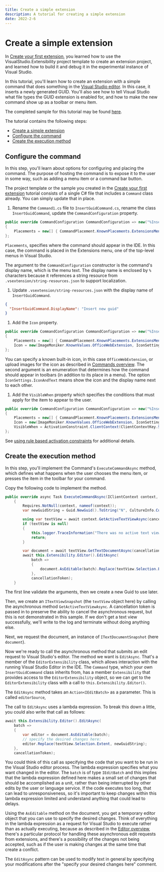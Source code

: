 ```yaml
---
title: Create a simple extension
description: A tutorial for creating a simple extension
date: 2022-2-6
---
```

# Create a simple extension

In [Create your first extension](create-your-first-extension.md), you learned how to use the VisualStudio.Extensibility project template to create an extension project, and learned how to build it and debug it in the experimental instance of Visual Studio.

In this tutorial, you'll learn how to create an extension with a simple command that does something in the [Visual Studio editor](../extension-guides/editor/editor.md). In this case, it inserts a newly generated GUID. You'll also see how to tell Visual Studio what file types the GUID extension is enabled for, and how to make the new command show up as a toolbar or menu item.

The completed sample for this tutorial may be found [here](../../../New-Extensibility-Model/InsertGuid).

The tutorial contains the following steps:

- [Create a simple extension](#create-a-simple-extension)
- [Configure the command](#configure-the-command)
- [Create the execution method](#create-the-execution-method)

## Configure the command

In this step, you'll learn about options for configuring and placing the command. The purpose of hosting the command is to expose it to the user in some way, such as adding a menu item or a command bar button.

The project template or the sample you created in the [Create your first extension](create-your-first-extension.md) tutorial consists of a single C# file that includes a `Command` class already. You can simply update that in place.

1. Rename the `Command1.cs` file to `InsertGuidCommand.cs`, rename the class `InsertGuidCommand`, update the `CommandConfiguration` property.

```csharp
public override CommandConfiguration CommandConfiguration => new("%InsertGuidCommand.DisplayName%")
{
    Placements = new[] { CommandPlacement.KnownPlacements.ExtensionsMenu },
};
```

`Placements`, specifies where the command should appear in the IDE. In this case, the command is placed in the Extensions menu, one of the top-level menus in Visual Studio.

The argument to the `CommandConfiguration` constructor is the command's display name, which is the menu text. The display name is enclosed by `%` characters because it references a string resource from `.vsextension/string-resources.json` to support localization.

1. Update `.vsextension/string-resources.json` with the display name of `InsertGuidCommand`.

```json
{
  "InsertGuidCommand.DisplayName": "Insert new guid"
}
```

1. Add the `Icon` property.

```csharp
public override CommandConfiguration CommandConfiguration => new("%InsertGuidCommand.isplayName%")
{
    Placements = new[] { CommandPlacement.KnownPlacements.ExtensionsMenu },
    Icon = new(ImageMoniker.KnownValues.OfficeWebExtension, IconSettings.IconAndText),
};
```

You can specify a known built-in icon, in this case `OfficeWebExtension`, or upload images for the icon as described in [Commands overview](../extension-guides/command/command.md). The second argument is an enumeration that determines how the command should appear in toolbars (in addition to its place in a menu). The option `IconSettings.IconAndText` means show the icon and the display name next to each other.

1. Add the `VisibleWhen` property which specifies the conditions that must apply for the item to appear to the user.

```csharp
public override CommandConfiguration CommandConfiguration => new("%InsertGuidCommand.isplayName%")
{
    Placements = new[] { CommandPlacement.KnownPlacements.ExtensionsMenu },
    Icon = new(ImageMoniker.KnownValues.OfficeWebExtension, IconSettings.IconAndText),
    VisibleWhen = ActivationConstraint.ClientContext(ClientContextKey.Shell.ActiveEditorContentType, ".+"),
};
```

See [using rule based activation constraints](./../inside-the-sdk/activation-constraints.md/#rule-based-activation-constraints) for additional details.

## Create the execution method

In this step, you'll implement the Command's `ExecuteCommandAsync` method, which defines what happens when the user chooses the menu item, or presses the item in the toolbar for your command.

Copy the following code to implement the method.

```csharp
public override async Task ExecuteCommandAsync(IClientContext context, CancellationToken cancellationToken)
    {
        Requires.NotNull(context, nameof(context));
        var newGuidString = Guid.NewGuid().ToString("N", CultureInfo.CurrentCulture);

        using var textView = await context.GetActiveTextViewAsync(cancellationToken);
        if (textView is null)
        {
            this.logger.TraceInformation("There was no active text view when command is     executed.");
            return;
        }

        var document = await textView.GetTextDocumentAsync(cancellationToken);
        await this.Extensibility.Editor().EditAsync(
            batch =>
            {
                document.AsEditable(batch).Replace(textView.Selection.Extent,    newGuidString);
            },
            cancellationToken);
    }
```

The first line validate the arguments, then we create a new Guid to use later.

Then, we create an `ITextViewSnapshot` (the `textView` object here) by calling the asynchronous method `GetActiveTextViewAsync`. A cancellation token is passed in to preserve the ability to cancel the asynchronous request, but this is not demonstrated in this sample. If we don't get a text view successfully, we'll write to the log and terminate without doing anything else.

Next, we request the document, an instance of `ITextDocumentSnapshot` (here `document`).

Now we're ready to call the asynchronous method that submits an edit request to Visual Studio's editor. The method we want is `EditAsync`. That's a member of the `EditorExtensibility` class, which allows interaction with the running Visual Studio Editor in the IDE. The `Command` type, which your own `InsertGuidCommand` class inherits from, has a member `Extensibility` that provides access to the `EditorExtensibility` object, so we can get to the `EditorExtensibility` class with a call to `this.Extensibility.Editor()`.

The `EditAsync` method takes an `Action<IEditBatch>` as a parameter. This is called `editorSource`,

The call to `EditAsync` uses a lambda expression. To break this down a little, you could also write that call as follows:

```csharp
await this.Extensibility.Editor().EditAsync(
    batch =>
    {
        var editor = document.AsEditable(batch);
        // specify the desired changes here:
        editor.Replace(textView.Selection.Extent, newGuidString);
    },
    cancellationToken);
```

You could think of this call as specifying the code that you want to be run in the Visual Studio editor process. The lambda expression specifies what you want changed in the editor. The `batch` is of type `IEditBatch` and this implies that the lambda expression defined here makes a small set of changes that should be accomplished as a unit, rather than being interrupted by other edits by the user or language service. If the code executes too long, that can lead to unresponsiveness, so it's important to keep changes within this lambda expression limited and understand anything that could lead to delays.

Using the `AsEditable` method on the document, you get a temporary editor object that you can use to specify the desired changes. Think of everything in the lambda expression as a request for Visual Studio to execute rather than as actually executing, because as described in the [Editor overview](../extension-guides/editor/editor.md), there's a particular protocol for handling these asynchronous edit requests from extensions, and there's a possibility of the changes not being accepted, such as if the user is making changes at the same time that create a conflict.

The `EditAsync` pattern can be used to modify text in general by specifying your modifications after the "specify your desired changes here" comment.
